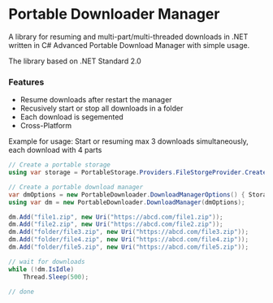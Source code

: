 Portable Downloader Manager
==========

A library for resuming and multi-part/multi-threaded downloads in .NET written in C#
Advanced Portable Download Manager with simple usage.

The library based on .NET Standard 2.0

### Features
* Resume downloads after restart the manager
* Recusively start or stop all downloads in a folder
* Each download is segemented
* Cross-Platform

Example for usage:
Start or resuming max 3 downloads simultaneously, each download with 4 parts

```C#
// Create a portable storage
using var storage = PortableStorage.Providers.FileStorgeProvider.CreateStorage(@"c:\temp", true, null);

// Create a portable download manager
var dmOptions = new PortableDownloader.DownloadManagerOptions() { Storage = storage };
using var dm = new PortableDownloader.DownloadManager(dmOptions);

dm.Add("file1.zip", new Uri("https://abcd.com/file1.zip"));
dm.Add("file2.zip", new Uri("https://abcd.com/file2.zip"));
dm.Add("folder/file3.zip", new Uri("https://abcd.com/file3.zip"));
dm.Add("folder/file4.zip", new Uri("https://abcd.com/file4.zip"));
dm.Add("folder/file5.zip", new Uri("https://abcd.com/file5.zip"));

// wait for downloads
while (!dm.IsIdle)
    Thread.Sleep(500);

// done
```
